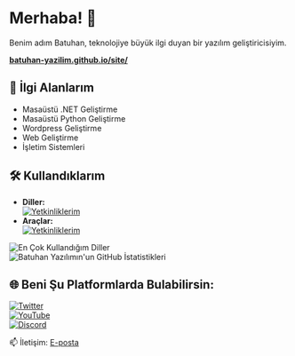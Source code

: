 # Merhaba! 👋

Benim adım Batuhan, teknolojiye büyük ilgi duyan bir yazılım geliştiricisiyim.

**[batuhan-yazilim.github.io/site/](https://batuhan-yazilim.github.io/site/)**

## 🚀 İlgi Alanlarım
- Masaüstü .NET Geliştirme
- Masaüstü Python Geliştirme 
- Wordpress Geliştirme 
- Web Geliştirme  
- İşletim Sistemleri 

## 🛠 Kullandıklarım
- **Diller:**\
[![Yetkinliklerim](https://skillicons.dev/icons?i=js,ts,html,css,cs,py,lua)](https://skillicons.dev)  
- **Araçlar:**\
[![Yetkinliklerim](https://skillicons.dev/icons?i=discord,twitter,instagram,github,visualstudio,vscode,blender,windows,dotnet,pr,ps,ai,robloxstudio,godot)](https://skillicons.dev)

![En Çok Kullandığım Diller](https://github-readme-stats.vercel.app/api/top-langs/?username=sparrow-spw&theme=transparent)  
![Batuhan Yazılımın'un GitHub İstatistikleri](https://github-readme-stats.vercel.app/api?username=batuhan-cv&theme=transparent&show_icons=true)  

## 🌐 Beni Şu Platformlarda Bulabilirsin:

[![Twitter](https://img.shields.io/badge/-Twitter-1DA1F2?style=flat&logo=X&logoColor=white)](https://x.com/batuhanyazilim)  
[![YouTube](https://img.shields.io/badge/-YouTube-FF0000?style=flat&logo=YouTube&logoColor=white)](https://www.youtube.com/@Batuhan_Yazilim)  
[![Discord](https://img.shields.io/badge/-Discord-5865F2?style=flat&logo=Discord&logoColor=white)](https://discord.gg/3ZCbqYMPnf)

📫 İletişim: [E-posta](mailto:batuhanyazilim14@gmail.com)
